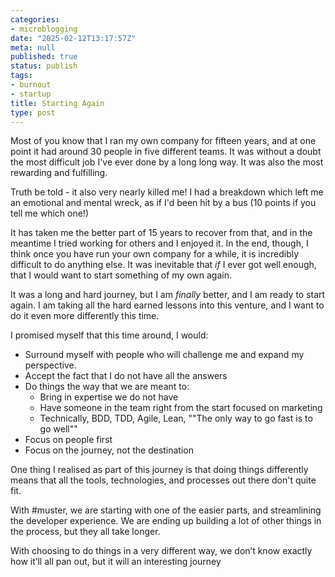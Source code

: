 ```yaml
---
categories:
- microblogging
date: "2025-02-12T13:17:57Z"
meta: null
published: true
status: publish
tags:
- burnout
- startup
title: Starting Again
type: post
---
```


Most of you know that I ran my own company for fifteen years, and at one point
it had around 30 people in five different teams. It was without a doubt the most
difficult job I've ever done by a long long way. It was also the most rewarding
and fulfilling.

Truth be told - it also very nearly killed me! I had a breakdown which left me
an emotional and mental wreck, as if I'd been hit by a bus (10 points if you
tell me which one!)

It has taken me the better part of 15 years to recover from that, and in the
meantime I tried working for others and I enjoyed it. In the end, though, I
think once you have run your own company for a while, it is incredibly difficult
to do anything else. It was inevitable that _if_ I ever got well enough, that I
would want to start something of my own again.

It was a long and hard journey, but I am _finally_ better, and I am ready to
start again. I am taking all the hard earned lessons into this venture, and I
want to do it even more differently this time.

I promised myself that this time around, I would:

- Surround myself with people who will challenge me and expand my perspective.
- Accept the fact that I do not have all the answers
- Do things the way that we are meant to:
  - Bring in expertise we do not have
  - Have someone in the team right from the start focused on marketing
  - Technically, BDD, TDD, Agile, Lean, ""The only way to go fast is to go
    well""
- Focus on people first
- Focus on the journey, not the destination

One thing I realised as part of this journey is that doing things differently
means that all the tools, technologies, and processes out there don't quite fit.

With #muster, we are starting with one of the easier parts, and streamlining the
developer experience. We are ending up building a lot of other things in the
process, but they all take longer.

With choosing to do things in a very different way, we don’t know exactly how
it’ll all pan out, but it will an interesting journey
